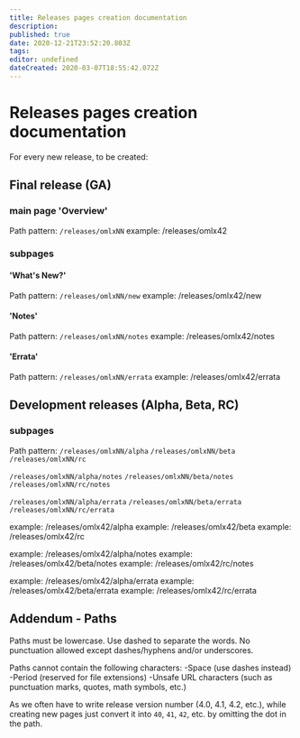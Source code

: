 ```yaml
---
title: Releases pages creation documentation
description: 
published: true
date: 2020-12-21T23:52:20.803Z
tags: 
editor: undefined
dateCreated: 2020-03-07T18:55:42.072Z
---
```


# Releases pages creation documentation

For every new release, to be created:

## Final release (GA)

### main page 'Overview'

Path pattern:
`/releases/omlxNN`
example: /releases/omlx42

### subpages
#### 'What's New?'
Path pattern:
`/releases/omlxNN/new`
example: /releases/omlx42/new

#### 'Notes'
Path pattern:
`/releases/omlxNN/notes`
example: /releases/omlx42/notes

#### 'Errata'
Path pattern:
`/releases/omlxNN/errata`
example: /releases/omlx42/errata

## Development releases (Alpha, Beta, RC)

### subpages
Path pattern:
`/releases/omlxNN/alpha`
`/releases/omlxNN/beta`
`/releases/omlxNN/rc`

`/releases/omlxNN/alpha/notes`
`/releases/omlxNN/beta/notes`
`/releases/omlxNN/rc/notes`

`/releases/omlxNN/alpha/errata`
`/releases/omlxNN/beta/errata`
`/releases/omlxNN/rc/errata`

example: /releases/omlx42/alpha
example: /releases/omlx42/beta
example: /releases/omlx42/rc

example: /releases/omlx42/alpha/notes
example: /releases/omlx42/beta/notes
example: /releases/omlx42/rc/notes

example: /releases/omlx42/alpha/errata
example: /releases/omlx42/beta/errata
example: /releases/omlx42/rc/errata

## Addendum - Paths
Paths  must be lowercase. Use dashed to separate the words.
No punctuation allowed except dashes/hyphens and/or underscores.

Paths cannot contain the following characters:
-Space (use dashes instead)
-Period (reserved for file extensions)
-Unsafe URL characters (such as punctuation marks, quotes, math symbols, etc.)

As we often have to write release version number (4.0, 4.1, 4.2, etc.), while creating new pages just convert it into `40`, `41`, `42`, etc. by omitting the dot in the path.


